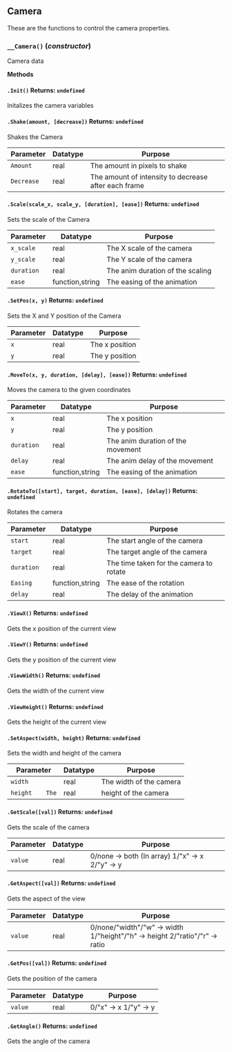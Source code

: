 ## Camera
These are the functions to control the camera properties.

### `__Camera()` (*constructor*)

Camera data

**Methods**
#### `.Init()` Returns: `undefined`

Initalizes the camera variables

#### `.Shake(amount, [decrease])` Returns: `undefined`

Shakes the Camera

| Parameter | Datatype  | Purpose |
|-----------|-----------|---------|
|`Amount` |real |The amount in pixels to shake |
|`Decrease` |real |The amount of intensity to decrease after each frame |















#### `.Scale(scale_x, scale_y, [duration], [ease])` Returns: `undefined`

Sets the scale of the Camera

| Parameter | Datatype  | Purpose |
|-----------|-----------|---------|
|`x_scale` |real |The X scale of the camera |
|`y_scale` |real |The Y scale of the camera |
|`duration` |real |The anim duration of the scaling |
|`ease` |function,string |The easing of the animation |












#### `.SetPos(x, y)` Returns: `undefined`

Sets the X and Y position of the Camera

| Parameter | Datatype  | Purpose |
|-----------|-----------|---------|
|`x` |real |The x position |
|`y` |real |The y position |










#### `.MoveTo(x, y, duration, [delay], [ease])` Returns: `undefined`

Moves the camera to the given coordinates

| Parameter | Datatype  | Purpose |
|-----------|-----------|---------|
|`x` |real |The x position |
|`y` |real |The y position |
|`duration` |real |The anim duration of the movement |
|`delay` |real |The anim delay of the movement |
|`ease` |function,string |The easing of the animation |






#### `.RotateTo([start], target, duration, [ease], [delay])` Returns: `undefined`

Rotates the camera

| Parameter | Datatype  | Purpose |
|-----------|-----------|---------|
|`start` |real |The start angle of the camera |
|`target` |real |The target angle of the camera |
|`duration` |real |The time taken for the camera to rotate |
|`Easing` |function,string |The ease of the rotation |
|`delay` |real |The delay of the animation |







#### `.ViewX()` Returns: `undefined`

Gets the x position of the current view

#### `.ViewY()` Returns: `undefined`

Gets the y position of the current view

#### `.ViewWidth()` Returns: `undefined`

Gets the width of the current view

#### `.ViewHeight()` Returns: `undefined`

Gets the height of the current view

#### `.SetAspect(width, height)` Returns: `undefined`

Sets the width and height of the camera

| Parameter | Datatype  | Purpose |
|-----------|-----------|---------|
|`width` |real |The width of the camera |
|`height	The` |real |height of the camera |










#### `.GetScale([val])` Returns: `undefined`

Gets the scale of the camera

| Parameter | Datatype  | Purpose |
|-----------|-----------|---------|
|`value` |real |0/none -> both (In array) 1/"x" -> x 2/"y" -> y |










#### `.GetAspect([val])` Returns: `undefined`

Gets the aspect of the view

| Parameter | Datatype  | Purpose |
|-----------|-----------|---------|
|`value` |real |0/none/"width"/"w" -> width 1/"height"/"h" -> height 2/"ratio"/"r" -> ratio |











#### `.GetPos([val])` Returns: `undefined`

Gets the position of the camera

| Parameter | Datatype  | Purpose |
|-----------|-----------|---------|
|`value` |real |0/"x" -> x 1/"y" -> y |









#### `.GetAngle()` Returns: `undefined`

Gets the angle of the camera

